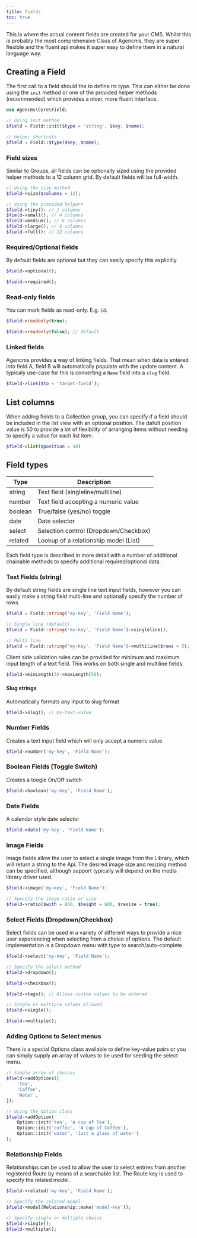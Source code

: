```yaml
---
title: Fields
toc: true
---
```

This is where the actual content fields are created for your CMS. Whilst this is probably the most comprehensive Class of Agencms, they are super flexible and the fluent api makes it super easy to define them in a natural language way.

## Creating a Field

The first call to a field should the to define its type. This can either be done using the `init` method or one of the provided helper methods (recommended) which provides a nicer, more fluent interface.

```php
use Agencms\Core\Field;

// Using init method
$field = Field::init($type = 'string', $key, $name);

// Helper shortcuts
$field = Field::$type($key, $name);
```

### Field sizes

Similar to Groups, all fields can be optionally sized using the provided helper methods to a 12 column grid. By default fields will be full-width.

```php
// Using the size method
$field->size($columns = 12);

// Using the provided helpers
$field->tiny(); // 2 columns
$field->small(); // 4 columns
$field->medium(); // 6 columns
$field->large(); // 8 columns
$field->full(); // 12 columns
```

### Required/Optional fields

By default fields are optional but they can easily specify this explicitly.

```php
$field->optional();

$field->required();
```

### Read-only fields

You can mark fields as read-only. E.g. `id`.

```php
$field->readonly(true);

$field->readonly(false); // default
```

### Linked fields

Agencms provides a way of linking fields. That mean when data is entered into field A, field B will automatically populate with the update content. A typicaly use-case for this is converting a `Name` field into a `slug` field.

```php
$field->link($to = 'target-field');
```

## List columns

When adding fields to a Collection group, you can specify if a field should be included in the list view with an optional position. The dafult position value is 50 to provide a lot of flexibility of arranging items without needing to specify a value for each list item.

```php
$field->list($position = 50)
```

## Field types

|Type|Description|
|---|---|
|string|Text field (singleline/multiline)|
|number|Text field accepting a numeric value|
|boolean|True/false (yes/no) toggle|
|date|Date selector|
|select|Selection control (Dropdown/Checkbox)|
|related|Lookup of a relationship model (List)|

Each field type is described in more detail with a number of additional chainable methods to specify additional required/optional data.

### Text Fields (string)

By default string fields are single line text input fields, however you can easily make a string field multi-line and optionally specify the number of rows.

```php
$field = Field::string('my-key', 'Field Name');

// Single line (default)
$field = Field::string('my-key', 'Field Name')->singleline();

// Multi line
$field = Field::string('my-key', 'Field Name')->multiline($rows = 5);
```

Client side validation rules can be provided for minimum and maximum input length of a text field. This works on both single and multiline fields.

```php
$field->minLength(3)->maxLength(50);
```

#### Slug strings

Automatically formats any input to slug format

```php
$field->slug(); // my-text-value
```

### Number Fields

Creates a text input field which will only accept a numeric value

```php
$field->number('my-key', 'Field Name');
```

### Boolean Fields (Toggle Switch)

Creates a toogle On/Off switch

```php
$field->boolean('my-key', 'Field Name');
```

### Date Fields

A calendar style date selector

```php
$field->date('my-key', 'Field Name');
```

### Image Fields

Image fields allow the user to select a single image from the Library, which will return a string to the Api. The desired image size and resizing method can be specified, although support typically will depend on the media library driver used.

```php
$field->image('my-key', 'Field Name');

// Specify the image ratio or size
$field->ratio($with = 800, $height = 600, $resize = true);
```

### Select Fields (Dropdown/Checkbox)

Select fields can be used in a variety of different ways to provide a nice user experiencing when selecting from a choice of options. The default implementation is a Dropdown menu with type to search/auto-complete.

```php
$field->select('my-key', 'Field Name');

// Specify the select method
$field->dropdown();

$field->checkbox();

$field->tags(); // Allows custom values to be entered

// Single or multiple values allowed
$field->single();

$field->multiple();
```

### Adding Options to Select menus

There is a special Options class available to define key-value pairs or you can simply supply an array of values to be used for seeding the select menu.

```php
// Simple array of choices
$field->addOptions([
    'Tea',
    'Coffee',
    'Water',
]);

// Using the Option class
$field->addOption(
    Option::init('tea', 'A cup of Tea'),
    Option::init('coffee', 'A cup of Coffee'),
    Option::init('water', 'Just a glass of water')
);
```

### Relationship Fields

Relationships can be used to allow the user to select entries from another registered Route by means of a searchable list. The Route key is used to specify the related model.

```php
$field->related('my-key', 'Field Name');

// Specify the related model
$field->model(Relationship::make('model-key'));

// Specify single or multiple choice
$field->single();
$field->multiple();
```
